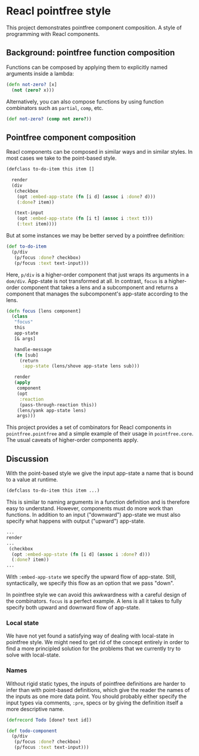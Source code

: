 # Reacl pointfree style

This project demonstrates pointfree component composition. A style of
programming with Reacl components.

## Background: pointfree function composition

Functions can be composed by applying them to explicitly named
arguments inside a lambda:

```clojure
(defn not-zero? [x]
  (not (zero? x)))
```

Alternatively, you can also compose functions by using function
combinators such as `partial`, `comp`, etc.

```clojure
(def not-zero? (comp not zero?))
```

## Pointfree component composition

Reacl components can be composed in similar ways and in similar
styles. In most cases we take to the point-based style.

```clojure
(defclass to-do-item this item []

  render
  (div
   (checkbox
    (opt :embed-app-state (fn [i d] (assoc i :done? d)))
    (:done? item))

   (text-input
    (opt :embed-app-state (fn [i t] (assoc i :text t)))
    (:text item))))
```

But at some instances we may be better served by a pointfree
definition:

```clojure
(def to-do-item
  (p/div
   (p/focus :done? checkbox)
   (p/focus :text text-input)))
```

Here, `p/div` is a higher-order component that just wraps its arguments
in a `dom/div`. App-state is not transformed at all. In contrast,
`focus` is a higher-order component that takes a lens and a
subcomponent and returns a component that manages the subcomponent's
app-state according to the lens.

```clojure
(defn focus [lens component]
  (class
   "focus"
   this
   app-state
   [& args]

   handle-message
   (fn [sub]
     (return
      :app-state (lens/shove app-state lens sub)))

   render
   (apply
    component
    (opt
     :reaction
     (pass-through-reaction this))
    (lens/yank app-state lens)
    args)))
```

This project provides a set of combinators for Reacl components in
`pointfree.pointfree` and a simple example of their usage in
`pointfree.core`. The usual caveats of higher-order components apply.


## Discussion

With the point-based style we give the input app-state a name that is
bound to a value at runtime.

```clojure
(defclass to-do-item this item ...)
```

This is similar to naming arguments in a function definition and is
therefore easy to understand. However, components must do more work
than functions. In addition to an input ("downward") app-state we must
also specify what happens with output ("upward") app-state.

```clojure
...
render
...
 (checkbox
  (opt :embed-app-state (fn [i d] (assoc i :done? d)))
  (:done? item))
...
```

With `:embed-app-state` we specify the upward flow of app-state.
Still, syntactically, we specify this flow as an option that we pass
"down".

In pointfree style we can avoid this awkwardness with a careful design
of the combinators. `focus` is a perfect example. A lens is all it
takes to fully specify both upward and downward flow of app-state.


### Local state

We have not yet found a satisfying way of dealing with local-state in
pointfree style. We might need to get rid of the concept
entirely in order to find a more principled solution for the problems
that we currently try to solve with local-state.


### Names

Without rigid static types, the inputs of pointfree definitions are
harder to infer than with point-based definitions, which give the
reader the names of the inputs as one more data point. You should
probably either specify the input types via comments, `:pre`, specs or
by giving the definition itself a more descriptive name.

```clojure
(defrecord Todo [done? text id])

(def todo-component
  (p/div
   (p/focus :done? checkbox)
   (p/focus :text text-input)))
```
